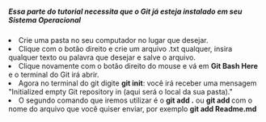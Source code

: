 ##### Essa parte do tutorial necessita que o Git já esteja instalado em seu Sistema Operacional

<li> Crie uma pasta no seu computador no lugar que desejar.

<li>Clique com o botão direito e crie um arquivo .txt qualquer, insira qualquer texto ou palavra que desejar e salve o arquivo.

<li>Clique novamente com o botão direito do mouse e vá em <strong>Git Bash Here</strong> e o terminal do Git irá abrir.

<li> Agora no terminal do git digite <strong>git init</strong>: você irá receber uma mensagem "Initialized empty Git repository in (aqui será o local da sua pasta)."

<li>O segundo comando que iremos utilizar é o <strong>git add .</strong> ou <strong>git add </strong> com o nome do arquivo que você quiser enviar, por exemplo <strong> git add Readme.md</strong>
